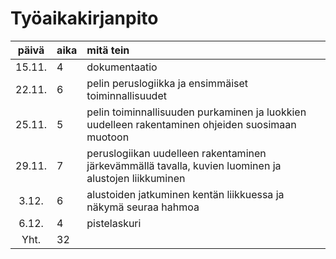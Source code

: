 # Työaikakirjanpito

| päivä | aika | mitä tein  
| :----:|:-----| :-----
| 15.11. | 4    | dokumentaatio 
| 22.11. | 6    | pelin peruslogiikka ja ensimmäiset toiminnallisuudet
| 25.11. | 5    | pelin toiminnallisuuden purkaminen ja luokkien uudelleen rakentaminen ohjeiden suosimaan muotoon
| 29.11. | 7    | peruslogiikan uudelleen rakentaminen järkevämmällä tavalla, kuvien luominen ja alustojen liikkuminen
| 3.12. | 6    | alustoiden jatkuminen kentän liikkuessa ja näkymä seuraa hahmoa
| 6.12. | 4    | pistelaskuri
| Yht. | 32    |

